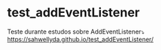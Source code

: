# test_addEventListener

Teste durante estudos sobre AddEventListener⤵️
https://sahwellyda.github.io/test_addEventListener/
